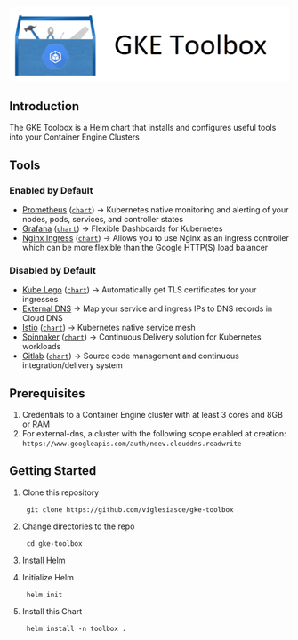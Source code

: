 ![GKE Toolbox](docs/images/logo.png)

## Introduction

The GKE Toolbox is a Helm chart that installs and configures useful tools into your Container Engine Clusters

## Tools

### Enabled by Default
- [Prometheus](https://prometheus.io/) ([`chart`](https://kubeapps.com/charts/stable/prometheus)) -> Kubernetes native monitoring and alerting of your nodes, pods, services, and controller states
- [Grafana](https://grafana.com/) ([`chart`](https://kubeapps.com/charts/stable/grafana)) -> Flexible Dashboards for Kubernetes 
- [Nginx Ingress](https://github.com/kubernetes/ingress/tree/master/controllers/nginx) ([`chart`](https://kubeapps.com/charts/stable/nginx-ingress)) -> Allows you to use Nginx as an ingress controller which can be more flexible than the Google HTTP(S) load balancer


### Disabled by Default
- [Kube Lego](https://github.com/jetstack/kube-lego) ([`chart`](https://kubeapps.com/charts/stable/kube-lego)) -> Automatically get TLS certificates for your ingresses
- [External DNS](https://github.com/kubernetes-incubator/external-dns) -> Map your service and ingress IPs to DNS records in Cloud DNS
- [Istio](https://istio.io) ([`chart`](https://kubeapps.com/charts/incubator/istio)) -> Kubernetes native service mesh
- [Spinnaker](https://www.spinnaker.io/) ([`chart`](https://kubeapps.com/charts/stable/spinnaker)) -> Continuous Delivery solution for Kubernetes workloads
- [Gitlab](https://gitlab.com) ([`chart`](https://docs.gitlab.com/ee/install/kubernetes/gitlab_chart.html)) -> Source code management and continuous integration/delivery system

## Prerequisites
1. Credentials to a Container Engine cluster with at least 3 cores and 8GB or RAM
1. For external-dns, a cluster with the following scope enabled at creation: `https://www.googleapis.com/auth/ndev.clouddns.readwrite`

## Getting Started

1. Clone this repository

        git clone https://github.com/viglesiasce/gke-toolbox

1. Change directories to the repo

        cd gke-toolbox

1. [Install Helm](https://github.com/kubernetes/helm/blob/master/docs/install.md#installing-the-helm-client)
1. Initialize Helm

        helm init

1. Install this Chart

        helm install -n toolbox .